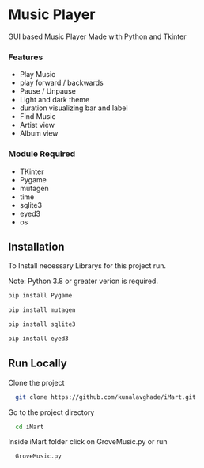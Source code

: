 
# Music Player

GUI based Music Player Made with Python and Tkinter

### Features
- Play Music
- play forward / backwards
- Pause / Unpause
- Light and dark theme
- duration visualizing bar and label
- Find Music
- Artist view
- Album view

### Module Required 
- TKinter
- Pygame
- mutagen
- time
- sqlite3
- eyed3
- os



## Installation


To Install necessary Librarys for this project run.

Note: Python 3.8 or greater verion is required.

```bash
pip install Pygame
```

```bash
pip install mutagen
```

```bash
pip install sqlite3
```    

```bash
pip install eyed3
```
    
## Run Locally

Clone the project

```bash
  git clone https://github.com/kunalavghade/iMart.git
```

Go to the project directory

```bash
  cd iMart
```

Inside iMart folder click on GroveMusic.py or run
```bash
  GroveMusic.py
```
